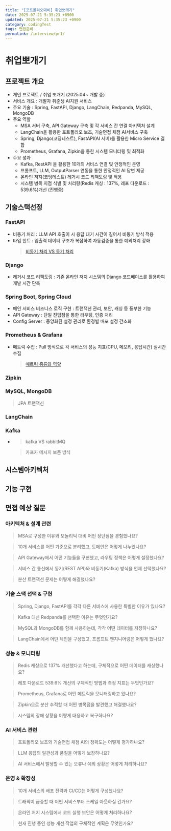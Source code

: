 ```yaml
---
title: "[포트폴리오대비] 취업뽀개기"
date: 2025-07-21 5:35:23 +0900
updated: 2025-07-21 5:35:23 +0900
category: codingTest
tags: 면접준비
permalink: /interview/pr1/
---
```


# 취업뽀개기
## 프로젝트 개요
- 개인 프로젝트 / 취업 뽀개기 (2025.04~ 개발 중)
-  서비스 개요 : 개발자 취준생 AI지원 서비스
- 주요 기술 : Spring, FastAPI, Django, LangChain, Redpanda, MySQL, MongoDB
- 주요 역할
  - MSA 서버 구축, API Gateway 구축 및 각 서비스 간 연결 아키텍처 설계
  - LangChain을 활용한 포트폴리오 보조, 기술면접 채점 AI서비스 구축
  - Spring, Django(코딩테스트), FastAPI(AI 서버)를 활용한 Micro Service 결합
  - Prometheus, Grafana, Zipkin을 통한 시스템 모니터링 및 최적화
- 주요 성과
  - Kafka, RestAPI 을 활용한 10개의 서비스 연결 및 안정적인 운영
  - 프롬프트, LLM, OutputParser 연동을 통한 안정적인 AI 답변 제공
  - 온라인 저지(코딩테스트) 레거시 코드 리팩토링 및 적용
  - 시스템 병목 지점 식별 및 처리량(Redis 캐싱 : 137%, 레포 다운로드 : 539.6%)개선 (진행중)

## 기술스택선정
### FastAPI
- 비동기 처리 : LLM API 호출이 시 응답 대기 시간이 길어서 비동기 방식 적용 
- 타입 힌트 : 입출력 데이터 구조가 복잡하여 자동검증을 통한 예외처리 강화
  > [비동기 처리 VS 동기 처리](../study/2025-07-21-Sync_Async.md)
  
### Django
- 레거시 코드 리팩토링 : 기존 온라인 저지 시스템의 Django 코드베이스를 활용하여 개발 시간 단축

### Spring Boot, Spring Cloud
- 메인 서비스 비즈니스 로직 구현 : 트랜잭션 관리, 보안, 캐싱 등 풍부한 기능
- API Gateway : 단일 진입점을 통한 라우팅, 인증 처리
- Config Server : 중앙화된 설정 관리로 환경별 배포 설정 간소화

### Prometheus & Grafana
- 메트릭 수집 : Pull 방식으로 각 서비스의 성능 지표(CPU, 메모리, 응답시간) 실시간 수집
  > [매트릭 종류와 역할](../study/2025-07-21-Prometheus.md)

### Zipkin

### MySQL, MongoDB
  > JPA 트랜잭션 
### LangChain
### Kafka
- 
  > kafka VS rabbitMQ

  > 카프카 메시지 보존 방식

## 시스템아키텍처

## 기능 구현

## 면접 예상 질문 

### 아키텍처 & 설계 관련
> MSA로 구성한 이유와 모놀리틱 대비 어떤 장단점을 경험했나요?

> 10개 서비스를 어떤 기준으로 분리했고, 도메인은 어떻게 나누었나요?

> API Gateway에서 어떤 기능들을 구현했고, 라우팅 정책은 어떻게 설정했나요?

> 서비스 간 통신에서 동기(REST API)와 비동기(Kafka) 방식을 언제 선택했나요?

> 분산 트랜잭션 문제는 어떻게 해결했나요?

### 기술 스택 선택 & 구현

> Spring, Django, FastAPI를 각각 다른 서비스에 사용한 특별한 이유가 있나요?

> Kafka 대신 Redpanda를 선택한 이유는 무엇인가요?

> MySQL과 MongoDB를 함께 사용하는데, 각각 어떤 데이터를 저장하나요?

> LangChain에서 어떤 체인을 구성했고, 프롬프트 엔지니어링은 어떻게 했나요?

### 성능 & 모니터링

> Redis 캐싱으로 137% 개선했다고 하는데, 구체적으로 어떤 데이터를 캐싱했나요?

> 레포 다운로드 539.6% 개선의 구체적인 방법과 측정 지표는 무엇인가요?

> Prometheus, Grafana로 어떤 메트릭을 모니터링하고 있나요?

> Zipkin으로 분산 추적할 때 어떤 병목점을 발견했고 해결했나요?

> 시스템의 장애 상황을 어떻게 대응하고 복구하나요?

### AI 서비스 관련

> 포트폴리오 보조와 기술면접 채점 AI의 정확도는 어떻게 평가하나요?

> LLM 응답의 일관성과 품질을 어떻게 보장하나요?

> AI 서비스에서 발생할 수 있는 오류나 예외 상황은 어떻게 처리하나요?

### 운영 & 확장성

> 10개 서비스의 배포 전략과 CI/CD는 어떻게 구성했나요?

> 트래픽이 급증할 때 어떤 서비스부터 스케일 아웃하실 건가요?

> 온라인 저지 시스템에서 코드 실행 보안은 어떻게 처리하나요?

> 현재 진행 중인 성능 개선 작업의 구체적인 계획은 무엇인가요?